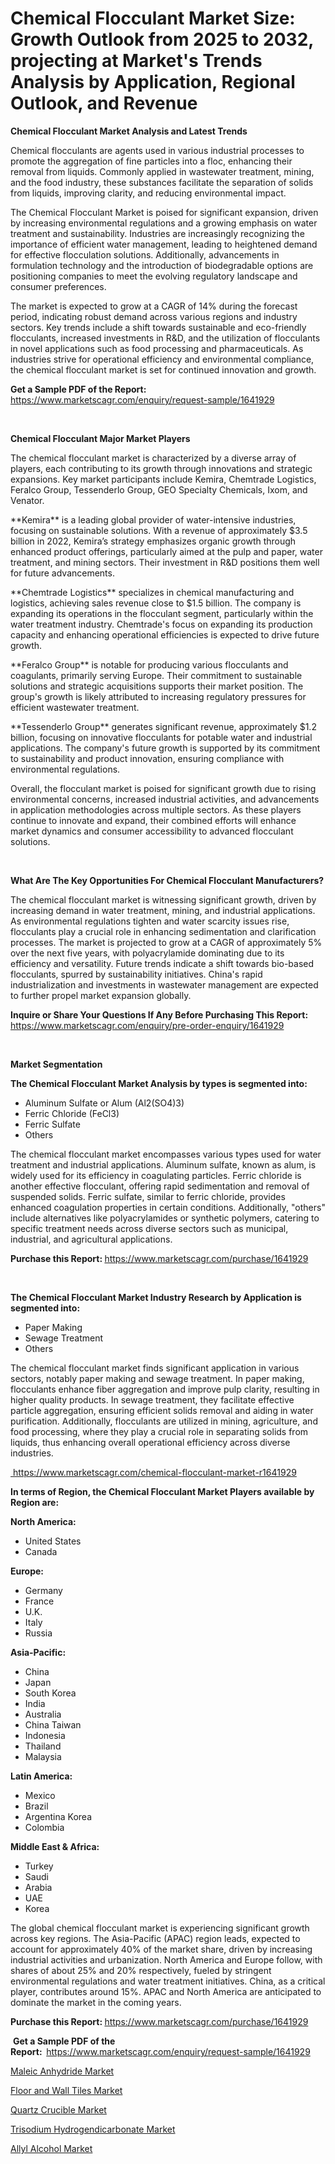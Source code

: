 <p><h1>Chemical Flocculant Market Size: Growth Outlook from 2025 to 2032, projecting at Market's Trends Analysis by Application, Regional Outlook, and Revenue</h1></p><p><strong>Chemical Flocculant Market Analysis and Latest Trends</strong></p>
<p><p>Chemical flocculants are agents used in various industrial processes to promote the aggregation of fine particles into a floc, enhancing their removal from liquids. Commonly applied in wastewater treatment, mining, and the food industry, these substances facilitate the separation of solids from liquids, improving clarity, and reducing environmental impact.</p><p>The Chemical Flocculant Market is poised for significant expansion, driven by increasing environmental regulations and a growing emphasis on water treatment and sustainability. Industries are increasingly recognizing the importance of efficient water management, leading to heightened demand for effective flocculation solutions. Additionally, advancements in formulation technology and the introduction of biodegradable options are positioning companies to meet the evolving regulatory landscape and consumer preferences.</p><p>The market is expected to grow at a CAGR of 14% during the forecast period, indicating robust demand across various regions and industry sectors. Key trends include a shift towards sustainable and eco-friendly flocculants, increased investments in R&D, and the utilization of flocculants in novel applications such as food processing and pharmaceuticals. As industries strive for operational efficiency and environmental compliance, the chemical flocculant market is set for continued innovation and growth.</p></p>
<p><strong>Get a Sample PDF of the Report:&nbsp;</strong> <a href="https://www.marketscagr.com/enquiry/request-sample/1641929?utm_campaign=2113&utm_medium=2&utm_source=Github&utm_content=ia&utm_term=30012025&utm_id=chemical-flocculant">https://www.marketscagr.com/enquiry/request-sample/1641929</a></p>
<p>&nbsp;</p>
<p><strong>Chemical Flocculant Major Market Players</strong></p>
<p><p>The chemical flocculant market is characterized by a diverse array of players, each contributing to its growth through innovations and strategic expansions. Key market participants include Kemira, Chemtrade Logistics, Feralco Group, Tessenderlo Group, GEO Specialty Chemicals, Ixom, and Venator.</p><p>**Kemira** is a leading global provider of water-intensive industries, focusing on sustainable solutions. With a revenue of approximately $3.5 billion in 2022, Kemira’s strategy emphasizes organic growth through enhanced product offerings, particularly aimed at the pulp and paper, water treatment, and mining sectors. Their investment in R&D positions them well for future advancements.</p><p>**Chemtrade Logistics** specializes in chemical manufacturing and logistics, achieving sales revenue close to $1.5 billion. The company is expanding its operations in the flocculant segment, particularly within the water treatment industry. Chemtrade's focus on expanding its production capacity and enhancing operational efficiencies is expected to drive future growth.</p><p>**Feralco Group** is notable for producing various flocculants and coagulants, primarily serving Europe. Their commitment to sustainable solutions and strategic acquisitions supports their market position. The group's growth is likely attributed to increasing regulatory pressures for efficient wastewater treatment.</p><p>**Tessenderlo Group** generates significant revenue, approximately $1.2 billion, focusing on innovative flocculants for potable water and industrial applications. The company's future growth is supported by its commitment to sustainability and product innovation, ensuring compliance with environmental regulations.</p><p>Overall, the flocculant market is poised for significant growth due to rising environmental concerns, increased industrial activities, and advancements in application methodologies across multiple sectors. As these players continue to innovate and expand, their combined efforts will enhance market dynamics and consumer accessibility to advanced flocculant solutions.</p></p>
<p>&nbsp;</p>
<p><strong>What Are The Key Opportunities For Chemical Flocculant Manufacturers?</strong></p>
<p><p>The chemical flocculant market is witnessing significant growth, driven by increasing demand in water treatment, mining, and industrial applications. As environmental regulations tighten and water scarcity issues rise, flocculants play a crucial role in enhancing sedimentation and clarification processes. The market is projected to grow at a CAGR of approximately 5% over the next five years, with polyacrylamide dominating due to its efficiency and versatility. Future trends indicate a shift towards bio-based flocculants, spurred by sustainability initiatives. China's rapid industrialization and investments in wastewater management are expected to further propel market expansion globally.</p></p>
<p><strong>Inquire or Share Your Questions If Any Before Purchasing This Report:</strong> <a href="https://www.marketscagr.com/enquiry/pre-order-enquiry/1641929?utm_campaign=2113&utm_medium=2&utm_source=Github&utm_content=ia&utm_term=30012025&utm_id=chemical-flocculant">https://www.marketscagr.com/enquiry/pre-order-enquiry/1641929</a></p>
<p>&nbsp;</p>
<p><strong>Market Segmentation</strong></p>
<p><strong>The Chemical Flocculant Market Analysis by types is segmented into:</strong></p>
<p><ul><li>Aluminum Sulfate or Alum (Al2(SO4)3)</li><li>Ferric Chloride (FeCl3)</li><li>Ferric Sulfate</li><li>Others</li></ul></p>
<p><p>The chemical flocculant market encompasses various types used for water treatment and industrial applications. Aluminum sulfate, known as alum, is widely used for its efficiency in coagulating particles. Ferric chloride is another effective flocculant, offering rapid sedimentation and removal of suspended solids. Ferric sulfate, similar to ferric chloride, provides enhanced coagulation properties in certain conditions. Additionally, "others" include alternatives like polyacrylamides or synthetic polymers, catering to specific treatment needs across diverse sectors such as municipal, industrial, and agricultural applications.</p></p>
<p><strong>Purchase this Report:&nbsp;</strong><a href="https://www.marketscagr.com/purchase/1641929?utm_campaign=2113&utm_medium=2&utm_source=Github&utm_content=ia&utm_term=30012025&utm_id=chemical-flocculant">https://www.marketscagr.com/purchase/1641929</a></p>
<p>&nbsp;</p>
<p><strong>The Chemical Flocculant Market Industry Research by Application is segmented into:</strong></p>
<p><ul><li>Paper Making</li><li>Sewage Treatment</li><li>Others</li></ul></p>
<p><p>The chemical flocculant market finds significant application in various sectors, notably paper making and sewage treatment. In paper making, flocculants enhance fiber aggregation and improve pulp clarity, resulting in higher quality products. In sewage treatment, they facilitate effective particle aggregation, ensuring efficient solids removal and aiding in water purification. Additionally, flocculants are utilized in mining, agriculture, and food processing, where they play a crucial role in separating solids from liquids, thus enhancing overall operational efficiency across diverse industries.</p></p>
<p><a href="https://www.marketscagr.com/chemical-flocculant-market-r1641929?utm_campaign=2113&utm_medium=2&utm_source=Github&utm_content=ia&utm_term=30012025&utm_id=chemical-flocculant">&nbsp;https://www.marketscagr.com/chemical-flocculant-market-r1641929</a></p>
<p><strong>In terms of Region, the Chemical Flocculant Market Players available by Region are:</strong></p>
<p>
    <p> <strong> North America: </strong>
        <ul>
            <li>United States</li>
            <li>Canada</li>
        </ul>
        </p> 
    <p> <strong> Europe: </strong>
        <ul>
            <li>Germany</li>
            <li>France</li>
            <li>U.K.</li>
            <li>Italy</li>
            <li>Russia</li>
        </ul>
        </p> 
    <p> <strong> Asia-Pacific: </strong>
        <ul>
            <li>China</li>
            <li>Japan</li>
            <li>South Korea</li>
            <li>India</li>
            <li>Australia</li>
            <li>China Taiwan</li>
            <li>Indonesia</li>
            <li>Thailand</li>
            <li>Malaysia</li>
        </ul>
        </p> 
    <p> <strong> Latin America: </strong>
        <ul>
            <li>Mexico</li>
            <li>Brazil</li>
            <li>Argentina Korea</li>
            <li>Colombia</li>
        </ul>
        </p> 
    <p> <strong> Middle East & Africa: </strong>
        <ul>
            <li>Turkey</li>
            <li>Saudi</li>
            <li>Arabia</li>
            <li>UAE</li>
            <li>Korea</li>
        </ul>
    </p>
    </p>
<p><p>The global chemical flocculant market is experiencing significant growth across key regions. The Asia-Pacific (APAC) region leads, expected to account for approximately 40% of the market share, driven by increasing industrial activities and urbanization. North America and Europe follow, with shares of about 25% and 20% respectively, fueled by stringent environmental regulations and water treatment initiatives. China, as a critical player, contributes around 15%. APAC and North America are anticipated to dominate the market in the coming years.</p></p>
<p><strong>Purchase this Report: </strong><a href="https://www.marketscagr.com/purchase/1641929?utm_campaign=2113&utm_medium=2&utm_source=Github&utm_content=ia&utm_term=30012025&utm_id=chemical-flocculant">https://www.marketscagr.com/purchase/1641929</a></p>
<p>&nbsp;<strong>Get a Sample PDF of the Report:&nbsp;&nbsp;</strong><a href="https://www.marketscagr.com/enquiry/request-sample/1641929?utm_campaign=2113&utm_medium=2&utm_source=Github&utm_content=ia&utm_term=30012025&utm_id=chemical-flocculant">https://www.marketscagr.com/enquiry/request-sample/1641929</a></p>
<p><strong></strong></p>
<p><p><a href="https://github.com/juniordelafrance/Market-Research-Report-List-5/blob/main/maleic-anhydride-market.md?utm_campaign=2113&utm_medium=2&utm_source=Github&utm_content=ia&utm_term=30012025&utm_id=chemical-flocculant">Maleic Anhydride Market</a></p><p><a href="https://github.com/rahu1506/Market-Research-Report-List-6/blob/main/floor-and-wall-tiles-market.md?utm_campaign=2113&utm_medium=2&utm_source=Github&utm_content=ia&utm_term=30012025&utm_id=chemical-flocculant">Floor and Wall Tiles Market</a></p><p><a href="https://github.com/supicweg/Market-Research-Report-List-1/blob/main/quartz-crucible-market.md?utm_campaign=2113&utm_medium=2&utm_source=Github&utm_content=ia&utm_term=30012025&utm_id=chemical-flocculant">Quartz Crucible Market</a></p><p><a href="https://github.com/MonroeBullock54/Market-Research-Report-List-1/blob/main/trisodium-hydrogendicarbonate-market.md?utm_campaign=2113&utm_medium=2&utm_source=Github&utm_content=ia&utm_term=30012025&utm_id=chemical-flocculant">Trisodium Hydrogendicarbonate Market</a></p><p><a href="https://github.com/FassouRP/Market-Research-Report-List-7/blob/main/allyl-alcohol-market.md?utm_campaign=2113&utm_medium=2&utm_source=Github&utm_content=ia&utm_term=30012025&utm_id=chemical-flocculant">Allyl Alcohol Market</a></p></p>